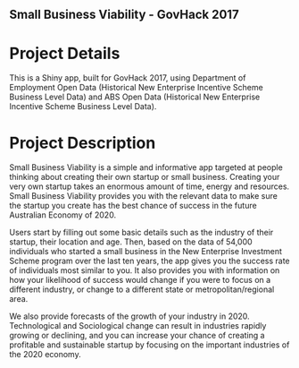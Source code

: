 ## Small Business Viability - GovHack 2017

# Project Details
This is a Shiny app, built for GovHack 2017, using Department of Employment Open Data (Historical New Enterprise Incentive Scheme Business Level Data) and ABS Open Data (Historical New Enterprise Incentive Scheme Business Level Data).

# Project Description

Small Business Viability is a simple and informative app targeted at people thinking about creating their own startup or small business. Creating your very own startup takes an enormous amount of time, energy and resources. Small Business Viability provides you with the relevant data to make sure the startup you create has the best chance of success in the future Australian Economy of 2020.

Users start by filling out some basic details such as the industry of their startup, their location and age. Then, based on the data of 54,000 individuals who started a small business in the New Enterprise Investment Scheme program over the last ten years, the app gives you the success rate of individuals most similar to you. It also provides you with information on how your likelihood of success would change if you were to focus on a different industry, or change to a different state or metropolitan/regional area.

We also provide forecasts of the growth of your industry in 2020. Technological and Sociological change can result in industries rapidly growing or declining, and you can increase your chance of creating a profitable and sustainable startup by focusing on the important industries of the 2020 economy.

